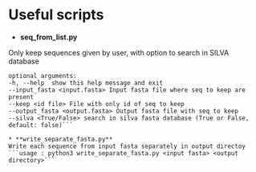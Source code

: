 # Useful scripts 

* **seq_from_list.py** 

Only keep sequences given by user, with option to search in SILVA database 
```usage: python3 seq_from_list.py [-h] [--input_fasta INPUT_FASTA] [--keep KEEP] [--output_fasta OUTPUT_FASTA] [--silva SILVA]
optional arguments:
-h, --help  show this help message and exit
--input_fasta <input.fasta> Input fasta file where seq to keep are present
--keep <id file> File with only id of seq to keep
--output_fasta <output.fasta> Output fasta file with seq to keep
--silva <True/False> search in silva fasta database (True or False, default: false)```
                        
* **write_separate_fasta.py**
Write each sequence from input fasta separately in output directoy 
```usage : python3 write_separate_fasta.py <input fasta> <output directory>```
                        
